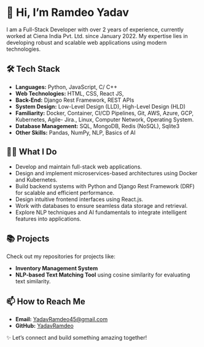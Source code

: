# 👋 Hi, I’m Ramdeo Yadav

I am a Full-Stack Developer with over 2 years of experience, currently worked at Ciena India Pvt. Ltd. since January 2022. My expertise lies in developing robust and scalable web applications using modern technologies.

## 🛠️ Tech Stack
- **Languages:** Python, JavaScript, C/ C++
- **Web Technologies:** HTML, CSS, React JS,
- **Back-End:** Django Rest Framework, REST APIs
- **System Design:** Low-Level Design (LLD), High-Level Design (HLD)
- **Familiarity:** Docker, Container, CI/CD Pipelines, Git, AWS, Azure, GCP, Kubernetes, Agile- Jira., Linux, Computer Network, Operating System.
- **Database Management:** SQL, MongoDB, Redis (NoSQL), Sqlite3
- **Other Skills:** Pandas, NumPy, NLP, Basics of AI
## 👨‍💻 What I Do
- Develop and maintain full-stack web applications.  
- Design and implement microservices-based architectures using Docker and Kubernetes.  
- Build backend systems with Python and Django Rest Framework (DRF) for scalable and efficient performance.  
- Design intuitive frontend interfaces using React.js.  
- Work with databases to ensure seamless data storage and retrieval.  
- Explore NLP techniques and AI fundamentals to integrate intelligent features into applications.  

## 📚 Projects
Check out my repositories for projects like:
- **Inventory Management System**  
- **NLP-based Text Matching Tool** using cosine similarity for evaluating text similarity.  

## 📫 How to Reach Me
- **Email:** [YadavRamdeo45@gmail.com](mailto:YadavRamdeo45@gmail.com)  
- **GitHub:** [YadavRamdeo](https://github.com/YadavRamdeo)  

✨ Let’s connect and build something amazing together!
